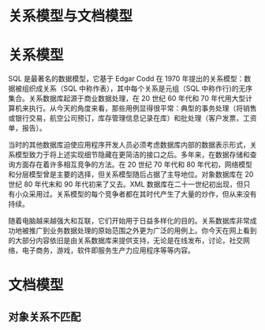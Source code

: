 # 关系模型与文档模型

# 关系模型

SQL 是最著名的数据模型，它基于 Edgar Codd 在 1970 年提出的关系模型：数据被组织成关系（SQL 中称作表），其中每个关系是元组（SQL 中称作行)的无序集合。关系数据库起源于商业数据处理，在 20 世纪 60 年代和 70 年代用大型计算机来执行。从今天的角度来看，那些用例显得很平常：典型的事务处理（将销售或银行交易，航空公司预订，库存管理信息记录在库）和批处理（客户发票，工资单，报告）。

当时的其他数据库迫使应用程序开发人员必须考虑数据库内部的数据表示形式，关系模型致力于将上述实现细节隐藏在更简洁的接口之后。多年来，在数据存储和查询方面存在着许多相互竞争的方法。在 20 世纪 70 年代和 80 年代初，网络模型和分层模型曾是主要的选择，但关系模型随后占据了主导地位。对象数据库在 20 世纪 80 年代末和 90 年代初来了又去。XML 数据库在二十一世纪初出现，但只有小众采用过。关系模型的每个竞争者都在其时代产生了大量的炒作，但从来没有持续。

随着电脑越来越强大和互联，它们开始用于日益多样化的目的。关系数据库非常成功地被推广到业务数据处理的原始范围之外更为广泛的用例上。你今天在网上看到的大部分内容依旧是由关系数据库来提供支持，无论是在线发布，讨论，社交网络，电子商务，游戏，软件即服务生产力应用程序等等内容。

# 文档模型

## 对象关系不匹配
